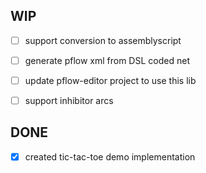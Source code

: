 
WIP
---

- [ ] support conversion to assemblyscript
- [ ] generate pflow xml from DSL coded net 
- [ ] update pflow-editor project to use this lib
- [ ] support inhibitor arcs


DONE
----
- [x] created tic-tac-toe demo implementation

